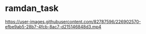 # ramdan_task

https://user-images.githubusercontent.com/82787596/226902570-efbe9ab5-28b7-4fcb-8ac7-d215146848d3.mp4

